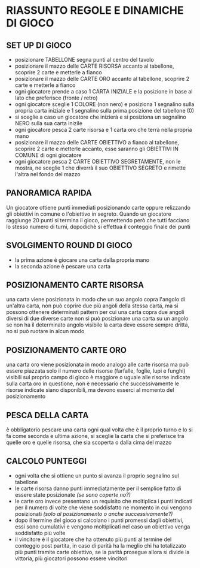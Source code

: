 # RIASSUNTO REGOLE E DINAMICHE DI GIOCO
## SET UP DI GIOCO
- posizionare TABELLONE segna punti al centro del tavolo
- posizionare il mazzo delle CARTE RISORSA accanto al tabellone, scoprire 2 carte e metterle a fianco
- posizionare il mazzo delle CARTE ORO accanto al tabellone, scoprire 2	 carte e metterle a fianco
- ogni giocatore prende a caso 1 CARTA INIZIALE e la posizione in base al lato che preferisce (fronte / retro)
- ogni giocatore sceglie 1 COLORE (non nero) e posiziona 1 segnalino sulla propria carta iniziale e 1 segnalino sulla prima posizione del tabellone (0)
- si sceglie a caso un giocatore che inizierà e si posiziona un segnalino NERO sulla sua carta inizile
- ogni giocatore pesca 2 carte risorsa e 1 carta oro che terrà nella propria mano
- posizionare il mazzo delle CARTE OBIETTIVO a fianco al tabellone, scoprire 2 carte e metterle accanto, esse saranno gli OBIETTIVI IN COMUNE di ogni giocatore
- ogni giocatore pesca 2 CARTE OBIETTIVO SEGRETAMENTE, non le mostra, ne sceglie 1 che diverrà il suo OBIETTIVO SEGRETO e rimette l'altra nel fondo del mazzo

## PANORAMICA RAPIDA
Un giocatore ottiene punti immediati posizionando carte oppure relizzando gli obiettivi in comune o l'obiettivo in segreto.
Quando un giocatore raggiunge 20 punti si termina il gioco, permettendo però che tutti facciano lo stesso numero di turni, dopodichè si effettua il conteggio finale dei punti

## SVOLGIMENTO ROUND DI GIOCO
- la prima azione è giocare una carta dalla propria mano
- la seconda azione è pescare una carta

## POSIZIONAMENTO CARTE RISORSA
una carta viene posizionata in modo che un suo angolo copra l'angolo di un'altra carta, non può coprire due più angoli della stessa carta, ma si possono ottenere determinati pattern per cui una carta copra due angoli diversi di due diverse carte
non si può posizionare una carta su un angolo se non ha il determinato angolo visibile
la carta deve essere sempre dritta, no si può ruotare in alcun modo

## POSIZIONAMENTO CARTE ORO
una carta oro viene posizionata in modo analogo alle carte risorsa ma può essere piazzata solo il numero delle risorse (farfalle, foglie, lupi e funghi) visibili sul proprio campo di gioco è maggiore o uguale alle risorse indicate sulla carta oro in questione, non è necessario che successivamente le risorse indicate siano disponibili, ma devono esserci al momento del posizionamento

## PESCA DELLA CARTA
è obbligatorio pescare una carta ogni qual volta che è il proprio turno e lo si fa come seconda e ultima azione, si sceglie la carta che si preferisce tra quelle oro e quelle risorsa, che sia scoperta o dalla cima del mazzo

## CALCOLO PUNTEGGI
- ogni volta che si ottiene un punto si avanza il proprio segnalino sul tabellone
- le carte risorsa danno punti immediatamente per il semplice fatto di essere state posizionate _(se sono coperte no?)_
- le carte oro invece presentano un requisito che moltiplica i punti indicati per il numero di volte che viene soddisfatto ne momento in cui vengono posizionati _(solo al posizionamento o anche successivamente?)_
- dopo il termine del gioco si calcolano i punti promessi dagli obiettivi, essi sono cumulativi e vengono moltiplicati nel caso un obiettivo venga soddisfatto più volte
- il vincitore è il giocatore che ha ottenuto più punti al termine del conteggio post partita, in caso di parità ha la meglio chi ha totalizzato più punti tramite carte obiettivo, se la parità prosegue allora si divide la vittoria, più giocatori possono essere vincitori
